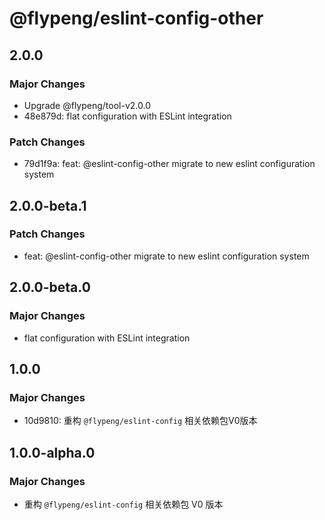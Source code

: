 # @flypeng/eslint-config-other

## 2.0.0

### Major Changes

- Upgrade @flypeng/tool-v2.0.0
- 48e879d: flat configuration with ESLint integration

### Patch Changes

- 79d1f9a: feat: @eslint-config-other migrate to new eslint configuration system

## 2.0.0-beta.1

### Patch Changes

- feat: @eslint-config-other migrate to new eslint configuration system

## 2.0.0-beta.0

### Major Changes

- flat configuration with ESLint integration

## 1.0.0

### Major Changes

- 10d9810: 重构 `@flypeng/eslint-config` 相关依赖包V0版本

## 1.0.0-alpha.0

### Major Changes

- 重构 `@flypeng/eslint-config` 相关依赖包 V0 版本
